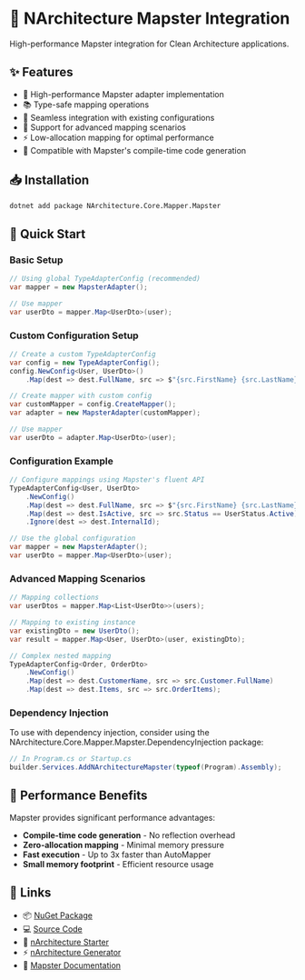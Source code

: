 # 🚢 NArchitecture Mapster Integration

High-performance Mapster integration for Clean Architecture applications.

## ✨ Features

- 🚀 High-performance Mapster adapter implementation
- 📚 Type-safe mapping operations
- 🧩 Seamless integration with existing configurations
- 📌 Support for advanced mapping scenarios
- ⚡ Low-allocation mapping for optimal performance
- 🔧 Compatible with Mapster's compile-time code generation

## 📥 Installation

```bash
dotnet add package NArchitecture.Core.Mapper.Mapster
```

## 🚦 Quick Start

### Basic Setup

```csharp
// Using global TypeAdapterConfig (recommended)
var mapper = new MapsterAdapter();

// Use mapper
var userDto = mapper.Map<UserDto>(user);
```

### Custom Configuration Setup

```csharp
// Create a custom TypeAdapterConfig
var config = new TypeAdapterConfig();
config.NewConfig<User, UserDto>()
    .Map(dest => dest.FullName, src => $"{src.FirstName} {src.LastName}");

// Create mapper with custom config
var customMapper = config.CreateMapper();
var adapter = new MapsterAdapter(customMapper);

// Use mapper
var userDto = adapter.Map<UserDto>(user);
```

### Configuration Example

```csharp
// Configure mappings using Mapster's fluent API
TypeAdapterConfig<User, UserDto>
    .NewConfig()
    .Map(dest => dest.FullName, src => $"{src.FirstName} {src.LastName}")
    .Map(dest => dest.IsActive, src => src.Status == UserStatus.Active)
    .Ignore(dest => dest.InternalId);

// Use the global configuration
var mapper = new MapsterAdapter();
var userDto = mapper.Map<UserDto>(user);
```

### Advanced Mapping Scenarios

```csharp
// Mapping collections
var userDtos = mapper.Map<List<UserDto>>(users);

// Mapping to existing instance
var existingDto = new UserDto();
var result = mapper.Map<User, UserDto>(user, existingDto);

// Complex nested mapping
TypeAdapterConfig<Order, OrderDto>
    .NewConfig()
    .Map(dest => dest.CustomerName, src => src.Customer.FullName)
    .Map(dest => dest.Items, src => src.OrderItems);
```

### Dependency Injection

To use with dependency injection, consider using the NArchitecture.Core.Mapper.Mapster.DependencyInjection package:

```csharp
// In Program.cs or Startup.cs
builder.Services.AddNArchitectureMapster(typeof(Program).Assembly);
```

## 🔧 Performance Benefits

Mapster provides significant performance advantages:

- **Compile-time code generation** - No reflection overhead
- **Zero-allocation mapping** - Minimal memory pressure
- **Fast execution** - Up to 3x faster than AutoMapper
- **Small memory footprint** - Efficient resource usage

## 🔗 Links

- 📦 [NuGet Package](https://www.nuget.org/packages/NArchitecture.Core.Mapper.Mapster)
- 💻 [Source Code](https://github.com/kodlamaio-projects/nArchitecture.Core)
- 🚀 [nArchitecture Starter](https://github.com/kodlamaio-projects/nArchitecture)
- ⚡ [nArchitecture Generator](https://github.com/kodlamaio-projects/nArchitecture.Gen)
- 📘 [Mapster Documentation](https://github.com/MapsterMapper/Mapster)